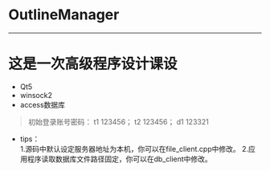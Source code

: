 # OutlineManager
----
# 这是一次高级程序设计课设
+ Qt5
+ winsock2
+ access数据库

> 初始登录账号密码：
t1 123456；
t2 123456；
d1 123321

+ tips：  
1.源码中默认设定服务器地址为本机，你可以在file_client.cpp中修改。
2.应用程序读取数据库文件路径固定，你可以在db_client中修改。
